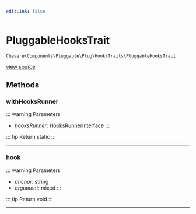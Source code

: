 ```yaml
---
editLink: false
---
```


# PluggableHooksTrait

`Chevere\Components\Pluggable\Plug\Hook\Traits\PluggableHooksTrait`

[view source](https://github.com/chevere/chevere/blob/main/src/Chevere/Components/Pluggable/Plug/Hook/Traits/PluggableHooksTrait.php)

## Methods

### withHooksRunner

::: warning Parameters
- *hooksRunner*: [HooksRunnerInterface](../../../../../Interfaces/Pluggable/Plug/Hook/HooksRunnerInterface.md)
:::

::: tip Return
static
:::

---

### hook

::: warning Parameters
- *anchor*: string
- *argument*: mixed
:::

::: tip Return
void
:::

---
